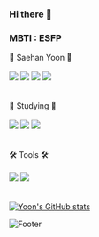 ### Hi there 👋

### MBTI : ESFP

🐷 Saehan Yoon 🐷
</br>
</br>
<a href="https://hits.seeyoufarm.com"><img src="https://hits.seeyoufarm.com/api/count/incr/badge.svg?url=https%3A%2F%2Fgithub.com%2Fovelute53&count_bg=%23FFFFFF&title_bg=%23555555&icon=&icon_color=%23B63535&title=GitHurb&edge_flat=false"/></a>
<img src="https://img.shields.io/badge/GitKraken-179287?style=flat-square&logo=GitKraken&logoColor=white"/>
<a href="https://www.instagram.com/s.__.hyoon/"><img src="https://img.shields.io/badge/Instagram-E4405F?style=flat-square&logo=Instagram&logoColor=white"/></a>
<a href="https://birdone.tistory.com/"><img src="https://img.shields.io/badge/Tstory-000000?style=flat-square&logo=Tstory&logoColor=white"/></a>
</br>
</br>
</br>
🤖 Studying 🤖
</br>
</br>
<img src="https://img.shields.io/badge/HTML-E34F26?style=flat-square&logo=HTML&logoColor=white"/>
<img src="https://img.shields.io/badge/CSS-1572B6?style=flat-square&logo=CSS&logoColor=white"/>
<img src="https://img.shields.io/badge/Javascript-F7DF1E?style=flat-square&logo=Javascript&logoColor=white"/>
</br>
</br>
</br>
🛠 Tools 🛠
</br>
</br>
<a href="https://github.com/ovelute53"><img src="https://img.shields.io/badge/GitHurb-181717?style=flat-square&logo=GitHurb&logoColor=gold"/></a>
<img src="https://img.shields.io/badge/VScode-007ACC?style=flat-square&logo=VScode&logoColor=gold"/>
</br>
</br>
</br>
[![Yoon's GitHub stats](https://github-readme-stats.vercel.app/api?username=ovelute53)](https://github.com/ovelute53/github-readme-stats)


<!--
**ovelute53/ovelute53** is a ✨ _special_ ✨ repository because its `README.md` (this file) appears on your GitHub profile.

Here are some ideas to get you started:

- 🔭 I’m currently working on ...
- 🌱 I’m currently learning ...
- 👯 I’m looking to collaborate on ...
- 🤔 I’m looking for help with ...
- 💬 Ask me about ...
- 📫 How to reach me: ...
- 😄 Pronouns: ...
- ⚡ Fun fact: ...
-->


![Footer](https://capsule-render.vercel.app/api?type=waving&color=auto&height=200&section=footer)
